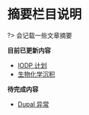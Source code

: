 # 摘要栏目说明 <!-- {docsify-ignore-all} -->

?> 会记载一些文章摘要

**目前已更新内容**

- [IODP 计划](Page/Brief/IODP计划 "关于IODP 计划的简介")
- [生物化学沉积](Page/Brief/生物化学沉积 "关于生物化学沉积的摘要")

**待完成内容**

- [Dupal 异常](Page/Brief/Dupal异常 "关于Dupal异常的摘要")
